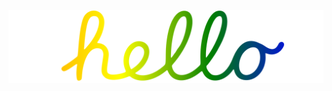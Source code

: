 ![The word hello](hi.svg)

<!---
- 👋 Hi, I’m @pathammer
- 📫 How to reach me ...

pathammer/pathammer is a ✨ special ✨ repository because its `README.md` (this file) appears on your GitHub profile.
You can click the Preview link to take a look at your changes.
--->
